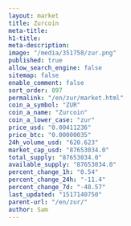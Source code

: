 ```yaml
---
layout: market
title: Zurcoin
meta-title: 
h1-title: 
meta-description: 
image: "/media/351758/zur.png"
published: true
allow_search_engine: false
sitemap: false
enable_comment: false
sort_order: 897
permalink: "/en/zur/market.html"
coin_a_symbol: "ZUR"
coin_a_name: "Zurcoin"
coin_a_lower_case: "zur"
price_usd: "0.00411236"
price_btc: "0.00000035"
24h_volume_usd: "620.623"
market_cap_usd: "87653034.0"
total_supply: "87653034.0"
available_supply: "87653034.0"
percent_change_1h: "0.54"
percent_change_24h: "-11.4"
percent_change_7d: "-48.57"
last_updated: "1517140750"
parent-url: "/en/zur/"
author: Sam
---
```


